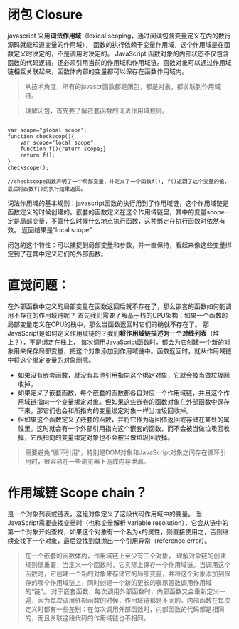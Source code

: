 # 闭包 Closure #
javascript 采用**词法作用域**（lexical scoping，通过阅读包含变量定义在内的数行源码就能知道变量的作用域），
函数的执行依赖于变量作用域，这个作用域是在函数定义时决定的，不是调用时决定的。
JavaScript 函数对象的内部状态不仅包含函数的代码逻辑，还必须引用当前的作用域和作用域链。函数对象可以通过作用域链相互关联起来，函数体内部的变量都可以保存在函数作用域内。

>从技术角度，所有的javascr函数都是闭包，都是对象，都关联到作用域链。

>理解闭包，首先要了解嵌套函数的词法作用域规则。

<pre><code>
var scope="global scope";
function checkscop(){
	var scope="local scope";
	function f(){return scope;}
	return f();
}
checkscope();

//checkscope函数声明了一个局部变量，并定义了一个函数f(), f()返回了这个变量的值，最后将函数f()的执行结果返回。
</code></pre>

词法作用域的基本规则：javascript函数的执行用到了作用域链，这个作用域链是函数定义的时候创建的。嵌套的函数定义在这个作用域链里，其中的变量scope一定是局部变量，不管什么时候什么地点执行函数，这种绑定在执行函数时依然有效。
返回结果是“local scope”

闭包的这个特性：可以捕捉到局部变量和参数，并一直保持，看起来像这些变量绑定到了在其中定义它们的外部函数。

# 直觉问题： #
在外部函数中定义的局部变量在函数返回后就不存在了，那么嵌套的函数如何能调用不存在的作用域链呢？
首先我们需要了解基于栈的CPU架构：如果一个函数的局部变量定义在CPU的栈中，那么当函数返回时它们的确就不存在了。
那JavaScript是如何定义作用域链的？我们**将作用域链描述为一个对线列表**（堆上？），不是绑定在栈上，
每次调用JavaScript函数时，都会为它创建一个新的对象用来保存局部变量，把这个对象添加到作用域链中。函数返回时，就从作用域链中将这个绑定变量的对象删除。
* 如果没有嵌套函数，就没有其他引用指向这个绑定对象，它就会被当做垃圾回收掉。
* 如果定义了嵌套函数，每个嵌套的函数都各自对应一个作用域链，并且这个作用域链指向一个变量绑定对象。但如果这些嵌套的函数对象在外部函数中保存下来，那它们也会和所指向的变量绑定对象一样当垃圾回收掉。
* 但如果这个函数定义了嵌套的函数，并将它作为返回值返回或存储在某处的属性里。这时就会有一个外部引用指向这个嵌套的函数，而不会被当做垃圾回收掉，它所指向的变量绑定对象也不会被当做垃圾回收掉。

>需要避免“循环引用”，特别是DOM对象和JavaScript对象之间存在循环引用时，很容易在一些浏览器下造成内存泄漏。


# 作用域链 Scope chain？ #
是一个对象列表或链表，这组对象定义了这段代码作用域中的变量。
当JavaScript需要查找变量时（也称变量解析 variable resolution），它会从链中的第一个对象开始查找，如果这个对象有一个名为x的属性，则直接使用之，否则继续查找下一个对象，最后没找到就抛出一个引用异常（reference error）。
>在一个嵌套的函数体内，作用域链上至少有三个对象，
理解对象链的创建规则很重要，当定义一个函数时，它实际上保存一个作用域链。当调用这个函数时，它创建一个新的对象来存储它的局部变量，并将这个对象添加到保存的哪个作用域链上，同时创建一个新的更长的表示函数调用作用域的“链”。
对于嵌套函数，每次调用外部函数时，内部函数又会重新定义一遍，因为每次调用外部函数的时候，作用域链都是不同的。内部函数在每次定义时都有一些差别：在每次调用外部函数时，内部函数的代码都是相同的，而且关联这段代码的作用域链也不相同。
